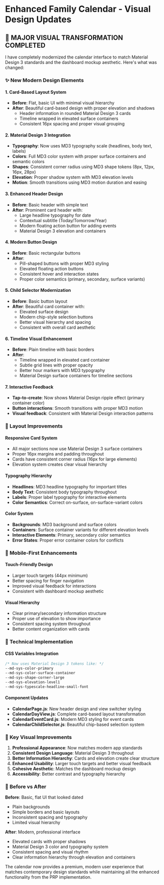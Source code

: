 # Enhanced Family Calendar - Visual Design Updates

## 🎨 **MAJOR VISUAL TRANSFORMATION COMPLETED**

I have completely modernized the calendar interface to match Material Design 3 standards and the dashboard mockup aesthetic. Here's what was changed:

### ✨ **New Modern Design Elements**

#### **1. Card-Based Layout System**
- **Before**: Flat, basic UI with minimal visual hierarchy
- **After**: Beautiful card-based design with proper elevation and shadows
  - Header information in rounded Material Design 3 cards
  - Timeline wrapped in elevated surface containers
  - Consistent 16px spacing and proper visual grouping

#### **2. Material Design 3 Integration**
- **Typography**: Now uses MD3 typography scale (headlines, body text, labels)
- **Colors**: Full MD3 color system with proper surface containers and semantic colors
- **Shapes**: Consistent corner radius using MD3 shape tokens (8px, 12px, 16px, 28px)
- **Elevation**: Proper shadow system with MD3 elevation levels
- **Motion**: Smooth transitions using MD3 motion duration and easing

#### **3. Enhanced Header Design**
- **Before**: Basic header with simple text
- **After**: Prominent card header with:
  - Large headline typography for date
  - Contextual subtitle (Today/Tomorrow/Year)
  - Modern floating action button for adding events
  - Material Design 3 elevation and containers

#### **4. Modern Button Design**
- **Before**: Basic rectangular buttons
- **After**: 
  - Pill-shaped buttons with proper MD3 styling
  - Elevated floating action buttons
  - Consistent hover and interaction states
  - Proper color semantics (primary, secondary, surface variants)

#### **5. Child Selector Modernization**
- **Before**: Basic button layout
- **After**: Beautiful card container with:
  - Elevated surface design
  - Modern chip-style selection buttons
  - Better visual hierarchy and spacing
  - Consistent with overall card aesthetic

#### **6. Timeline Visual Enhancement**
- **Before**: Plain timeline with basic borders
- **After**: 
  - Timeline wrapped in elevated card container
  - Subtle grid lines with proper opacity
  - Better hour markers with MD3 typography
  - Material Design surface containers for timeline sections

#### **7. Interactive Feedback**
- **Tap-to-create**: Now shows Material Design ripple effect (primary container color)
- **Button interactions**: Smooth transitions with proper MD3 motion
- **Visual feedback**: Consistent with Material Design interaction patterns

### 🔄 **Layout Improvements**

#### **Responsive Card System**
- All major sections now use Material Design 3 surface containers
- Proper 16px margins and padding throughout
- Cards have consistent corner radius (16px for large elements)
- Elevation system creates clear visual hierarchy

#### **Typography Hierarchy**
- **Headlines**: MD3 headline typography for important titles
- **Body Text**: Consistent body typography throughout
- **Labels**: Proper label typography for interactive elements
- **Color Semantics**: Correct on-surface, on-surface-variant colors

#### **Color System**
- **Backgrounds**: MD3 background and surface colors
- **Containers**: Surface container variants for different elevation levels
- **Interactive Elements**: Primary, secondary color semantics
- **Error States**: Proper error container colors for conflicts

### 📱 **Mobile-First Enhancements**

#### **Touch-Friendly Design**
- Larger touch targets (44px minimum)
- Better spacing for finger navigation
- Improved visual feedback for interactions
- Consistent with dashboard mockup aesthetic

#### **Visual Hierarchy**
- Clear primary/secondary information structure
- Proper use of elevation to show importance
- Consistent spacing system throughout
- Better content organization with cards

### 🔧 **Technical Implementation**

#### **CSS Variables Integration**
```css
/* Now uses Material Design 3 tokens like: */
--md-sys-color-primary
--md-sys-color-surface-container
--md-sys-shape-corner-large
--md-sys-elevation-level1
--md-sys-typescale-headline-small-font
```

#### **Component Updates**
- **CalendarPage.js**: New header design and view switcher styling
- **CalendarDayView.js**: Complete card-based layout transformation
- **CalendarEventCard.js**: Modern MD3 styling for event cards
- **CalendarChildSelector.js**: Beautiful chip-based selection system

### 🎯 **Key Visual Improvements**

1. **Professional Appearance**: Now matches modern app standards
2. **Consistent Design Language**: Material Design 3 throughout
3. **Better Information Hierarchy**: Cards and elevation create clear structure
4. **Enhanced Usability**: Larger touch targets and better visual feedback
5. **Cohesive Aesthetic**: Matches the dashboard mockup design
6. **Accessibility**: Better contrast and typography hierarchy

### 🔄 **Before vs After**

**Before**: Basic, flat UI that looked dated
- Plain backgrounds
- Simple borders and basic layouts
- Inconsistent spacing and typography
- Limited visual hierarchy

**After**: Modern, professional interface
- Elevated cards with proper shadows
- Material Design 3 color and typography system
- Consistent spacing and visual rhythm
- Clear information hierarchy through elevation and containers

The calendar now provides a premium, modern user experience that matches contemporary design standards while maintaining all the enhanced functionality from the PRP implementation.